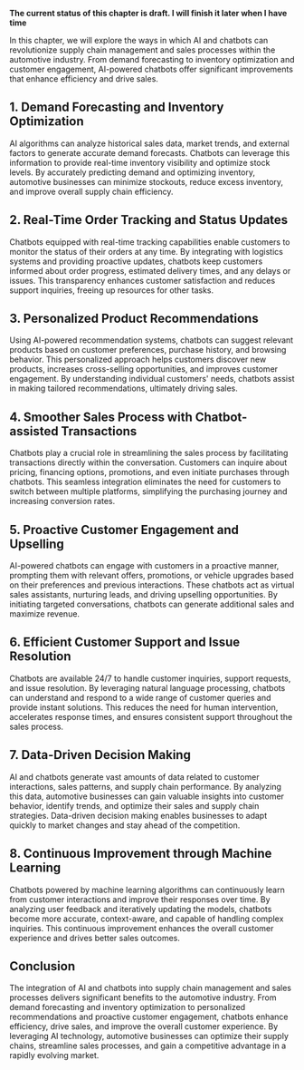 **The current status of this chapter is draft. I will finish it later when I have time**

In this chapter, we will explore the ways in which AI and chatbots can revolutionize supply chain management and sales processes within the automotive industry. From demand forecasting to inventory optimization and customer engagement, AI-powered chatbots offer significant improvements that enhance efficiency and drive sales.

**1. Demand Forecasting and Inventory Optimization**
----------------------------------------------------

AI algorithms can analyze historical sales data, market trends, and external factors to generate accurate demand forecasts. Chatbots can leverage this information to provide real-time inventory visibility and optimize stock levels. By accurately predicting demand and optimizing inventory, automotive businesses can minimize stockouts, reduce excess inventory, and improve overall supply chain efficiency.

**2. Real-Time Order Tracking and Status Updates**
--------------------------------------------------

Chatbots equipped with real-time tracking capabilities enable customers to monitor the status of their orders at any time. By integrating with logistics systems and providing proactive updates, chatbots keep customers informed about order progress, estimated delivery times, and any delays or issues. This transparency enhances customer satisfaction and reduces support inquiries, freeing up resources for other tasks.

**3. Personalized Product Recommendations**
-------------------------------------------

Using AI-powered recommendation systems, chatbots can suggest relevant products based on customer preferences, purchase history, and browsing behavior. This personalized approach helps customers discover new products, increases cross-selling opportunities, and improves customer engagement. By understanding individual customers' needs, chatbots assist in making tailored recommendations, ultimately driving sales.

**4. Smoother Sales Process with Chatbot-assisted Transactions**
----------------------------------------------------------------

Chatbots play a crucial role in streamlining the sales process by facilitating transactions directly within the conversation. Customers can inquire about pricing, financing options, promotions, and even initiate purchases through chatbots. This seamless integration eliminates the need for customers to switch between multiple platforms, simplifying the purchasing journey and increasing conversion rates.

**5. Proactive Customer Engagement and Upselling**
--------------------------------------------------

AI-powered chatbots can engage with customers in a proactive manner, prompting them with relevant offers, promotions, or vehicle upgrades based on their preferences and previous interactions. These chatbots act as virtual sales assistants, nurturing leads, and driving upselling opportunities. By initiating targeted conversations, chatbots can generate additional sales and maximize revenue.

**6. Efficient Customer Support and Issue Resolution**
------------------------------------------------------

Chatbots are available 24/7 to handle customer inquiries, support requests, and issue resolution. By leveraging natural language processing, chatbots can understand and respond to a wide range of customer queries and provide instant solutions. This reduces the need for human intervention, accelerates response times, and ensures consistent support throughout the sales process.

**7. Data-Driven Decision Making**
----------------------------------

AI and chatbots generate vast amounts of data related to customer interactions, sales patterns, and supply chain performance. By analyzing this data, automotive businesses can gain valuable insights into customer behavior, identify trends, and optimize their sales and supply chain strategies. Data-driven decision making enables businesses to adapt quickly to market changes and stay ahead of the competition.

**8. Continuous Improvement through Machine Learning**
------------------------------------------------------

Chatbots powered by machine learning algorithms can continuously learn from customer interactions and improve their responses over time. By analyzing user feedback and iteratively updating the models, chatbots become more accurate, context-aware, and capable of handling complex inquiries. This continuous improvement enhances the overall customer experience and drives better sales outcomes.

**Conclusion**
--------------

The integration of AI and chatbots into supply chain management and sales processes delivers significant benefits to the automotive industry. From demand forecasting and inventory optimization to personalized recommendations and proactive customer engagement, chatbots enhance efficiency, drive sales, and improve the overall customer experience. By leveraging AI technology, automotive businesses can optimize their supply chains, streamline sales processes, and gain a competitive advantage in a rapidly evolving market.
